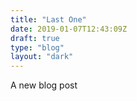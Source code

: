 ```yaml
---
title: "Last One"
date: 2019-01-07T12:43:09Z
draft: true
type: "blog"
layout: "dark"
---
```


A new blog post